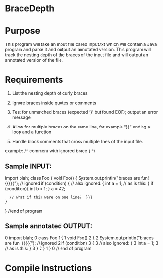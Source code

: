 # BraceDepth

# Purpose

This program will take an input file called input.txt which will contain a Java program and parse it and output an annotated version.
This program will track the nesting depth of the braces of the input file and will output an annotated version of the file. 

# Requirements

1. List the nesting depth of curly braces

2. Ignore braces inside quotes or comments

3. Test for unmatched braces (expected ‘}’ but found EOF); output an error message

4. Allow for multiple braces on the same line, for example “}}” ending a loop and a function

5. Handle block comments that cross multiple lines of the input file.

example: 
/* comment with 
ignored brace { */

Sample INPUT:
-------------------
import blah;
class Foo
{
     void Foo()
    {
       System.out.println("braces are fun! {{{{{");    // ignored
       if (condition)
       {
          // also ignored: { 
          int a = 1;
          // as is this: }
          if (condition){   int b = 1; } a = 42; 

      // what if this were on one line?  }}}
    }
} 
//end of program 


Sample annotated OUTPUT:
-------------
0 import blah;
0 class Foo
1 {
1    void Foo()
2    {
2        System.out.println("braces are fun! {{{{{"); // ignored
2        if (condition)
3        {
3            // also ignored: { 
3            int a = 1;
3            // as is this: }
3        }
2    }
1 }
0 // end of program

# Compile Instructions
